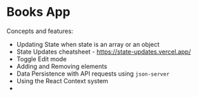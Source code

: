 # Books App

Concepts and features:

-   Updating State when state is an array or an object
-   State Updates cheatsheet - https://state-updates.vercel.app/
-   Toggle Edit mode
-   Adding and Removing elements
-   Data Persistence with API requests using `json-server`
-   Using the React Context system
-
